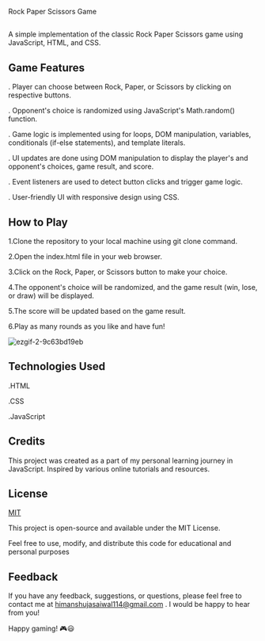 Rock Paper Scissors Game
## 

 A simple implementation of the classic Rock Paper Scissors game using JavaScript, HTML, and CSS.

## Game Features
 
. Player can choose between Rock, Paper, or Scissors by clicking  on respective buttons.

. Opponent's choice is randomized using JavaScript's Math.random() function.

. Game logic is implemented using for loops, DOM manipulation, variables, conditionals (if-else statements), and template literals.

. UI updates are done using DOM manipulation to display the player's and opponent's choices, game result, and score.

. Event listeners are used to detect button clicks and trigger game logic.

. User-friendly UI with responsive design using CSS.
## How to Play
1.Clone the repository to your local machine using git clone command.

2.Open the index.html file in your web browser.

3.Click on the Rock, Paper, or Scissors button to make your choice.

4.The opponent's choice will be randomized, and the game result (win, lose, or draw) will be displayed.

5.The score will be updated based on the game result.

6.Play as many rounds as you like and have fun!

![ezgif-2-9c63bd19eb](https://user-images.githubusercontent.com/68457116/232523656-ef9769b1-6768-49a0-a704-993321d3a072.gif)

## Technologies Used
.HTML

.CSS

.JavaScript
## Credits
This project was created as a part of my personal learning journey in JavaScript. Inspired by various online tutorials and resources.
## License

[MIT](https://choosealicense.com/licenses/mit/)

This project is open-source and available under the MIT License.

Feel free to use, modify, and distribute this code for educational and personal purposes
## Feedback

If you have any feedback, suggestions, or questions, please feel free to contact me at himanshujasaiwal114@gmail.com . I would be happy to hear from you!

Happy gaming! 🎮😃
